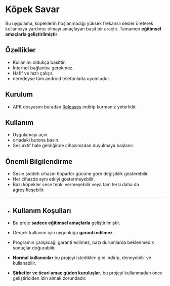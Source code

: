 # Köpek Savar

Bu uygulama, köpeklerin hoşlanmadığı yüksek frekanslı sesler üreterek kullanıcıya yardımcı olmayı amaçlayan basit bir araçtır. Tamamen **eğitimsel amaçlarla geliştirilmiştir**.  

## Özellikler
- Kullanımı oldukça basittir.
- İnternet bağlantısı gerekmez.
- Hafif ve hızlı çalışır.
- neredeyse tüm android telefonlarla uyumludur.

## Kurulum
- APK dosyasını buradan [Releases](https://github.com/hasankaara/KopekSavar/releases)
indirip kurmanız yeterlidir.

## Kullanım
- Uygulamayı açın.
- ortadaki butona basın.
- Ses aktif hale geldiğinde cihazınızdan duyulmaya başlanır.

## Önemli Bilgilendirme
- Sesin şiddeti cihazın hoparlör gücüne göre değişiklik gösterebilir.
- Her cihazda aynı etkiyi göstermeyebilir.
- Bazı köpekler sese tepki vermeyebilir veya tam tersi daha da agresifleşebilir.

---

- ## Kullanım Koşulları

- Bu proje **sadece eğitimsel amaçlarla** geliştirilmiştir.
- Gerçek kullanım için uygunluğu **garanti edilmez**.
- Programın çalışacağı garanti edilmez, bazı durumlarda beklenmedik sonuçlar doğurabilir.
- **Normal kullanıcılar** bu projeyi istedikleri gibi indirip, deneyebilir ve kullanabilir.
- **Şirketler ve ticari amaç güden kuruluşlar**, bu projeyi kullanmadan önce geliştiriciden izin almak zorundadır.

